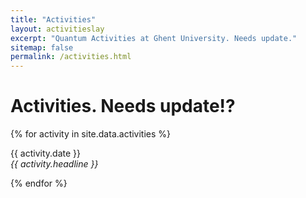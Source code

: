 ```yaml
---
title: "Activities"
layout: activitieslay
excerpt: "Quantum Activities at Ghent University. Needs update."
sitemap: false
permalink: /activities.html
---
```


# Activities. Needs update!?

{% for activity in site.data.activities %}
<p>{{ activity.date }} <br>
<em>{{ activity.headline }}</em></p>
{% endfor %}


